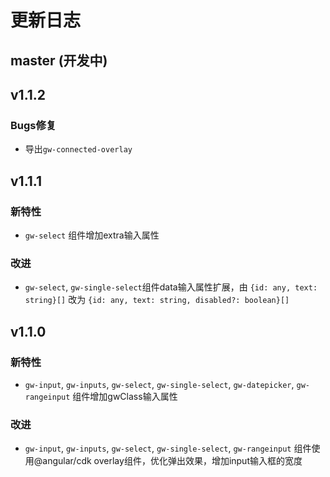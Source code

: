 # 更新日志

## master (开发中)


<!-- ## v1.0.4 -->

<!-- ### 新特性 -->
<!-- * 增加对windows汇编器的支持 -->
<!-- * 为xmake create增加一些新的工程模板，支持tbox版本 -->
<!-- * 支持swift代码 -->
<!-- * 针对-v参数，增加错误输出信息 -->
<!-- * 增加apple编译平台：watchos, watchsimulator的编译支持 -->
<!-- * 增加对windows: x64, amd64, x86_amd64架构的编译支持 -->
<!-- * 实现动态库和静态库的快速切换 -->
<!-- * 添加-j/--jobs参数，手动指定是否多任务编译，默认改为单任务编译 -->

<!-- ### 改进 -->
<!-- * 增强`add_files`接口，支持直接添加`*.o/obj/a/lib`文件，并且支持静态库的合并 -->
<!-- * 裁剪xmake的安装过程，移除一些预编译的二进制程序 -->

<!-- ### Bugs修复 -->
<!-- * [#1](https://github.com/waruqi/xmake/issues/4): 修复win7上安装失败问题 -->
<!-- * 修复和增强工具链检测 -->
<!-- * 修复一些安装脚本的bug, 改成外置sudo进行安装 -->
<!-- * 修复linux x86_64下安装失败问题 -->


## v1.1.2

### Bugs修复
 * 导出`gw-connected-overlay`


## v1.1.1

### 新特性
 * `gw-select` 组件增加extra输入属性

### 改进
 * `gw-select`, `gw-single-select`组件data输入属性扩展，由 `{id: any, text: string}[]` 改为 `{id: any, text: string, disabled?: boolean}[]`



## v1.1.0

### 新特性
 * `gw-input`, `gw-inputs`, `gw-select`, `gw-single-select`, `gw-datepicker`, `gw-rangeinput` 组件增加gwClass输入属性

### 改进
 * `gw-input`, `gw-inputs`, `gw-select`, `gw-single-select`, `gw-rangeinput` 组件使用@angular/cdk overlay组件，优化弹出效果，增加input输入框的宽度

